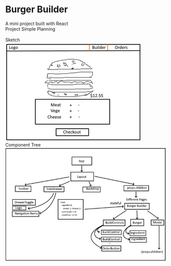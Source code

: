 # Burger Builder
A mini project built with React
<br/>
Project Simple Planning
<br/>
<br/>
Sketch
<br/>
![demo1](burgerBuilder.png)
<br/>
Component Tree
<br/>
![demo2](burgerComponentTree.png)
